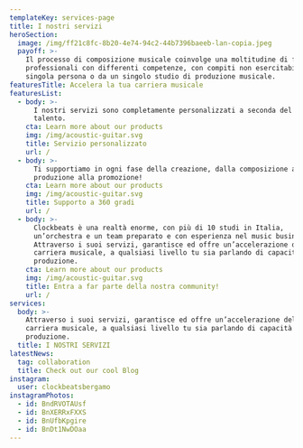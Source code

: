 ```yaml
---
templateKey: services-page
title: I nostri servizi
heroSection:
  image: /img/ff21c8fc-8b20-4e74-94c2-44b7396baeeb-lan-copia.jpeg
  payoff: >-
    Il processo di composizione musicale coinvolge una moltitudine di figure
    professionali con differenti competenze, con compiti non esercitabili da una
    singola persona o da un singolo studio di produzione musicale.
featuresTitle: Accelera la tua carriera musicale
featuresList:
  - body: >-
      I nostri servizi sono completamente personalizzati a seconda del tuo
      talento.
    cta: Learn more about our products
    img: /img/acoustic-guitar.svg
    title: Servizio personalizzato
    url: /
  - body: >-
      Ti supportiamo in ogni fase della creazione, dalla composizione alla post
      produzione alla promozione!
    cta: Learn more about our products
    img: /img/acoustic-guitar.svg
    title: Supporto a 360 gradi
    url: /
  - body: >-
      Clockbeats è una realtà enorme, con più di 10 studi in Italia,
      un’orchestra e un team preparato e con esperienza nel music business.
      Attraverso i suoi servizi, garantisce ed offre un’accelerazione della
      carriera musicale, a qualsiasi livello tu sia parlando di capacità di
      produzione. 
    cta: Learn more about our products
    img: /img/acoustic-guitar.svg
    title: Entra a far parte della nostra community!
    url: /
services:
  body: >-
    Attraverso i suoi servizi, garantisce ed offre un’accelerazione della
    carriera musicale, a qualsiasi livello tu sia parlando di capacità di
    produzione.
  title: I NOSTRI SERVIZI
latestNews:
  tag: collaboration
  title: Check out our cool Blog
instagram:
  user: clockbeatsbergamo
instagramPhotos:
  - id: BndRVOTAUsf
  - id: BnXERRxFXXS
  - id: BnUfbKpgire
  - id: BnDt1NwDOaa
---
```


